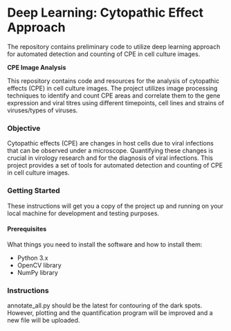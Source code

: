 # Deep Learning: Cytopathic Effect Approach
The repository contains preliminary code to utilize deep learning approach for automated detection and counting of CPE in cell culture images.

**CPE Image Analysis**

This repository contains code and resources for the analysis of cytopathic effects (CPE) in cell culture images. The project utilizes image processing techniques to identify and count CPE areas and correlate them to the gene expression and viral titres using different timepoints, cell lines and strains of viruses/types of viruses.

### Objective

Cytopathic effects (CPE) are changes in host cells due to viral infections that can be observed under a microscope. Quantifying these changes is crucial in virology research and for the diagnosis of viral infections. This project provides a set of tools for automated detection and counting of CPE in cell culture images.

### Getting Started

These instructions will get you a copy of the project up and running on your local machine for development and testing purposes.

#### Prerequisites

What things you need to install the software and how to install them:

- Python 3.x
- OpenCV library
- NumPy library

### Instructions
annotate_all.py should be the latest for contouring of the dark spots. However, plotting and the quantification program will be improved and a new file will be uploaded. 
